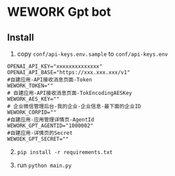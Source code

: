 # WEWORK Gpt bot

## Install
1. copy `conf/api-keys.env.sample` to `conf/api-keys.env`
```env
OPENAI_API_KEY="xxxxxxxxxxxxxx"
OPENAI_API_BASE="https://xxx.xxx.xxx/v1"
#自建应用-API接收消息页面-Token
WEWORK_TOKEN=""
# 自建应用-API接收消息页面-TokEncodingAESKey
WEWORK_AES_KEY=""
# 企业微信管理后台-我的企业-企业信息-最下面的企业ID
WEWORK_CORPID=""
#自建应用-应用管理详情页-AgentId
WEWORK_GPT_AGENTID="1000002"
#自建应用-详情页的Secret
WEWOEK_GPT_SECRET=""
```

2. `pip install -r requirements.txt`

3. run `python main.py`